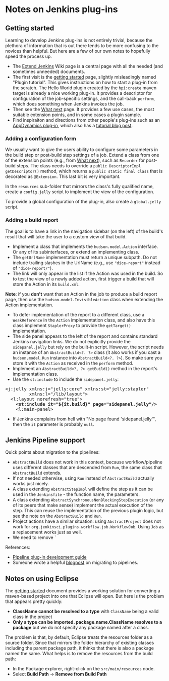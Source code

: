 Notes on Jenkins plug-ins
=========================

## Getting started

Learning to develop Jenkins plug-ins is not entirely trivial, because the
plethora of information that is out there tends to be more confusing to the
novices than helpful. But here are a few of our own notes to hopefully speed
the process up.

* The [Extend Jenkins] Wiki page is a central page with all the needed (and
  sometimes unneeded) documents.
* The first visit is the [getting started][Plugin tutorial 1] page, slightly
  misleadingly named "Plugin tutorial". This gives instructions on how to start
  a plug-in from the scratch. The Hello World plugin created by the
  `hpi:create` maven target is already a nice working plug-in. It provides
  a descriptor for configuration of the job-specific settings, and the
  call-back `perform`, which does something when Jenkins invokes the job.
* Then see the [What next] page. It provides a few use cases, the most suitable
  extension points, and in some cases a plugin sample.
* Find inspiraiton and directions from other people's plug-ins such as an
  [AppDynamics plug-in][AppDynamics git repo], which also has a
  [tutorial blog post][AppDynamics tutorial].

[Extend Jenkins]:https://wiki.jenkins-ci.org/display/JENKINS/Extend+Jenkins
[Plugin tutorial 1]:https://wiki.jenkins-ci.org/display/JENKINS/Plugin+tutorial
[What next]:https://wiki.jenkins-ci.org/display/JENKINS/Plugin+Cookbook
[AppDynamics tutorial]:https://blog.codecentric.de/en/2013/02/tutorial-jenkins-plugin-development/
[AppDynamics git repo]:https://github.com/jenkinsci/appdynamics-plugin

### Adding a configuration form

We usually want to give the users ability to configure some parameters in the
build step or post-build step settings of a job. Extend a class from one of the
extension points (e.g., from [What next]), such as `Recorder` for post-build
steps. The class needs to override a `public DescriptorImpl getDescriptor()`
method, which returns a `public static final class` that is decorated as
`@Extension`. This last bit is very important.

In the `resources` sub-folder that mirrors the class's fully qualified name,
create a `config.jelly` script to implement the view of the configuration.

To provide a global configuration of the plug-in, also create a `global.jelly`
script.

### Adding a build report

The goal is to have a link in the navigation sidebar (on the left) of the
build's result that will take the user to a custom view of that build.

* Implement a class that implements the `hudson.model.Action` interface. Or
  any of its subinterfaces, or extend an implementing class.
* The `getUrlName` implementation must return a unique subpath. Do not include
  trailing slashes in the UrlName (e.g., use `"dice-report"` instead of
  `"dice-report/"`).
* The link will only appear in the list if the Action was used in the build.
  So to test the view of a newly added action, first trigger a build that will
  store the Action in its `build.xml`.

**Note**: if you **don't** want that an Action in the job to produce a build
report page, then use the `hudson.model.InvisibleAction` class when extending
the Action implementation. 

* To defer implementation of the report to a different class, use a
  `WeakReference` in the `Action` implementation class, and also have this
  class implement `StaplerProxy` to provide the `getTarget()` implementation.
* The side panel appears to the left of the report and contains standard
  Jenkins navigation links. We do not explicitly provide the `sidepanel.jelly`
  but rely on the built-in script. However, the script needs an instance
  of an `AbstractBuild<?. ?>` class (it also works if you cast a
  `hudson.model.Run` instance into `AbstractBuild<?. ?>`). So make sure you
  store it with the `Action` as received in the `perform` method.
* Implement an `AbstractBuild<?, ?> getBuild()` method in the report's
  implementation class.
* Use the `st:include` to include the `sidepanel.jelly`:

<pre>
&lt;j:jelly xmlns:j="jelly:core" xmlns:st="jelly:stapler"
         xmlns:l="/lib/layout"&gt;
  &lt;l:layout norefresh="true"&gt;
    <b>&lt;st:include it="${it.build}" page="sidepanel.jelly"/&gt;</b>
    &lt;l:main-panel&gt;
</pre>

* If Jenkins complains from hell with "No page found 'sidepanel.jelly'", then
  the `it` parameter is probably `null`.

## Jenkins Pipeline support

Quick points about migration to the pipelines:

* `AbstractBuild` does not work in this context, because workflow/pipeline
  uses different classes that are descended from `Run`, the same class that
  `AbstractBuild` extends.
* If not needed otherwise, using `Run` instead of `AbstractBuild` actually
  works just nicely.
* A class extending `AbstractStepImpl` will define the step as it can be used
  in the `Jenkinsfile` - the function name, the parameters.
* A class extending `AbstractSynchronousNonBlockingStepExecution` (or any
  of its peers that make sense) implement the actual execution of the step.
  This can reuse the implementation of the previous plugin logic, but see
  the note on the `AbstractBuild` and `Run`.
* Project actions have a similar situation: using `AbstractProject` does not
  work for `org.jenkinsci.plugins.workflow.job.WorkflowJob`. Using `Job` as
  a replacement works just as well.
* We need to remove `

References:

* [Pipeline plug-in development guide](https://github.com/jenkinsci/pipeline-plugin/blob/893e3484a25289c59567c6724f7ce19e3d23c6ee/DEVGUIDE.md)
* Someone wrote a helpful [blogpost][pipeline blogpost] on migrating to
pipelines.

[pipeline blogpost]: https://jenkins.io/blog/2016/05/25/update-plugin-for-pipeline/

## Notes on using Eclipse

The [getting started][Plugin tutorial 1] document provides a working solution
for converting a maven-based project into one that Eclipse will open. But here
is the problem that appears pretty quickly:

* **ClassName cannot be resolved to a type** with `ClassName` being a valid
  class in the project
* **Only a type can be imported. package.name.ClassName resolves to a package**
  but we do not specify any package named after a class.

The problem is that, by default, Eclipse treats the resources folder as a
source folder. Since that mirrors the folder hierarchy of existing classes
including the parent package path, it thinks that there is also a package named
the same. What helps is to remove the resources from the build path:

* In the Package explorer, right-click on the `src/main/resources` node.
* Select **Build Path** -> **Remove from Build Path**
